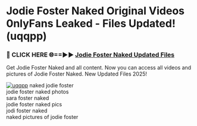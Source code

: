 # Jodie Foster Naked Original Videos 0nlyFans Leaked - Files Updated! (uqqpp)

<h3>🔴 CLICK HERE 🌐==►► <a href="https://tinyurl.com/yckcrads" rel="nofollow">Jodie Foster Naked Updated Files</a></h3>

Get Jodie Foster Naked and all content. Now you can access all videos and pictures of Jodie Foster Naked. New Updated Files 2025!

[![uqqpp](https://i.imgur.com/hpKpOFt.gif)](https://tinyurl.com/yckcrads)
naked jodie foster<br>
jodie foster naked photos<br>
sara foster naked<br>
jodie foster naked pics<br>
jodi foster naked<br>
naked pictures of jodie foster